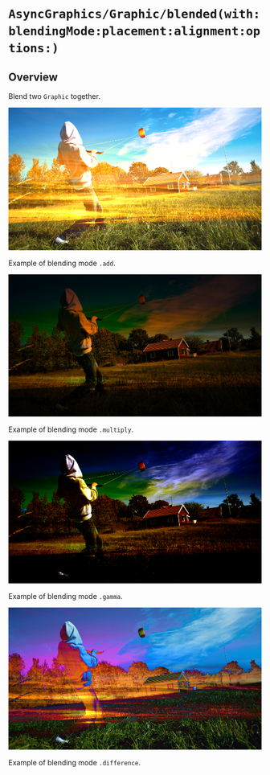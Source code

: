 # ``AsyncGraphics/Graphic/blended(with:blendingMode:placement:alignment:options:)``

## Overview

Blend two ``Graphic`` together.

![Blending Mode - Add](https://github.com/heestand-xyz/AsyncGraphics-Docs/blob/main/Images/Blending-Mode/Blending-Mode-Add.png?raw=true)

Example of blending mode `.add`.

![Blending Mode - Multiply](https://github.com/heestand-xyz/AsyncGraphics-Docs/blob/main/Images/Blending-Mode/Blending-Mode-Multiply.png?raw=true)

Example of blending mode `.multiply`.

![Blending Mode - Gamma](https://github.com/heestand-xyz/AsyncGraphics-Docs/blob/main/Images/Blending-Mode/Blending-Mode-Gamma.png?raw=true)

Example of blending mode `.gamma`.

![Blending Mode - Difference](https://github.com/heestand-xyz/AsyncGraphics-Docs/blob/main/Images/Blending-Mode/Blending-Mode-Difference.png?raw=true)

Example of blending mode `.difference`.
